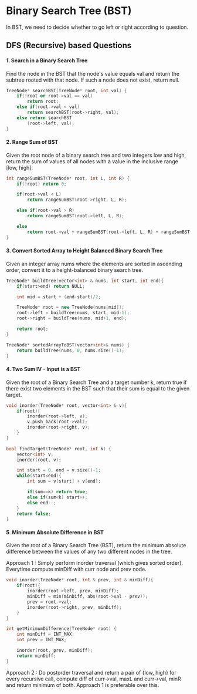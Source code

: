 # Binary Search Tree (BST)
In BST, we need to decide whether to go left or right according to question.

## DFS (Recursive) based Questions

#### 1. Search in a Binary Search Tree
Find the node in the BST that the node's value equals val and return the subtree rooted with that node. If such a node does not exist, return null.

```cpp
TreeNode* searchBST(TreeNode* root, int val) {
    if(!root or root->val == val) 
        return root;
    else if(root->val < val) 
        return searchBST(root->right, val);
    else return searchBST
        (root->left, val);
}
```

#### 2. Range Sum of BST
Given the root node of a binary search tree and two integers low and high, return the sum of values of all nodes with a value in the inclusive range [low, high].

```cpp
int rangeSumBST(TreeNode* root, int L, int R) {
    if(!root) return 0;

    if(root->val < L)
        return rangeSumBST(root->right, L, R);

    else if(root->val > R)
        return rangeSumBST(root->left, L, R);

    else
        return root->val + rangeSumBST(root->left, L, R) + rangeSumBST(root->right, L, R);
}
```

#### 3. Convert Sorted Array to Height Balanced Binary Search Tree
Given an integer array nums where the elements are sorted in ascending order, convert it to a height-balanced binary search tree.

```cpp
TreeNode* buildTree(vector<int> & nums, int start, int end){
    if(start>end) return NULL;

    int mid = start + (end-start)/2;

    TreeNode* root = new TreeNode(nums[mid]);
    root->left = buildTree(nums, start, mid-1);
    root->right = buildTree(nums, mid+1, end);

    return root;
}

TreeNode* sortedArrayToBST(vector<int>& nums) {
    return buildTree(nums, 0, nums.size()-1);
}
```

#### 4. Two Sum IV - Input is a BST
Given the root of a Binary Search Tree and a target number k, return true if there exist two elements in the BST such that their sum is equal to the given target.

```cpp
void inorder(TreeNode* root, vector<int> & v){
    if(root){
        inorder(root->left, v);
        v.push_back(root->val);
        inorder(root->right, v);
    }
}

bool findTarget(TreeNode* root, int k) {
    vector<int> v;
    inorder(root, v);

    int start = 0, end = v.size()-1;
    while(start<end){
        int sum = v[start] + v[end];

        if(sum==k) return true;
        else if(sum<k) start++;
        else end--;
    }
    return false;
}
```

#### 5. Minimum Absolute Difference in BST
Given the root of a Binary Search Tree (BST), return the minimum absolute difference between the values of any two different nodes in the tree.

Approach 1 : Simply perform inorder traversal (which gives sorted order). Everytime compute minDiff with curr node and prev node. 

```cpp
void inorder(TreeNode* root, int & prev, int & minDiff){
    if(root){
        inorder(root->left, prev, minDiff);
        minDiff = min(minDiff, abs(root->val - prev));
        prev = root->val;
        inorder(root->right, prev, minDiff);
    }
}

int getMinimumDifference(TreeNode* root) {
    int minDiff = INT_MAX;
    int prev = INT_MAX;

    inorder(root, prev, minDiff);
    return minDiff;
}
```

Approach 2 : Do postorder traversal and return a pair of {low, high} for every recursive call, compute diff of curr->val, maxL and curr->val, minR and return minimum of both. Approach 1 is preferable over this.


